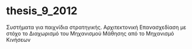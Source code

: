 # thesis_9_2012
Συστήματα για παιχνίδια στρατηγικής. Αρχιτεκτονική Επανασχεδίαση με στόχο το Διαχωρισμό του Μηχανισμού Μάθησης από το Μηχανισμό Κινήσεων
